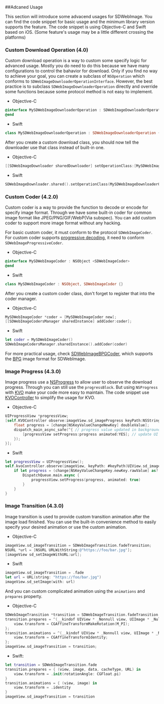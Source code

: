 ##Adcaned Usage

This section will introduce some advacend usages for SDWebImage. You can find the code snippet for basic usage and the minimum library version supports the feature. The code snippet is using Objective-C and Swift based on iOS. (Some feature's usage may be a little different crossing the platforms)

### Custom Download Operation (4.0)

Custom download operation is a way to custom some specify logic for advanced usage. Mostly you do need to do this because we have many configurations to control the bahavior for download. Only if you find no way to achieve your goal, you can create a subclass of `NSOperation` which conforms to `SDWebImageDownloaderOperationInterface`. However, the best practice is to subclass `SDWebImageDownloaderOperation` directly and override some functions because some protocol method is not easy to implement.

* Objective-C

```objective-c
@interface MySDWebImageDownloaderOperation : SDWebImageDownloaderOperation
@end
```

* Swift

```swift
class MySDWebImageDownloaderOperation : SDWebImageDownloaderOperation {}
```

After you create a custom download class, you should now tell the downloader use that class instead of built-in one.

* Objective-C

```objective-c
[[SDWebImageDownloader sharedDownloader] setOperationClass:[MySDWebImageDownloaderOperation class]];
```

* Swift

```swift
SDWebImageDownloader.shared().setOperationClass(MySDWebImageDownloaderOperation.self)
```

### Custom Coder (4.2.0)

Custom coder is a way to provide the function to decode or encode for specify image format. Through we have some built-in coder for common image format like JPEG/PNG/GIF/WebP(Via subspec). You can add custom coder to support more image format without any hacking.

For basic custom coder, it must conform to the protocol `SDWebImageCoder`. For custom coder supports [progressive decoding](https://en.wikipedia.org/wiki/Incremental_encoding), it need to conform `SDWebImageProgressiveCoder`.

* Objective-C

```objective-c
@interface MySDWebImageCoder : NSObject <SDWebImageCoder>
@end
```

* Swift

```swift
class MySDWebImageCoder : NSObject, SDWebImageCoder {}
```

After you create a custom coder class, don't forget to register that into the coder manager.

* Objective-C

```objective-c
MySDWebImageCoder *coder = [MySDWebImageCoder new];
[[SDWebImageCodersManager sharedInstance] addCoder:coder];
```

* Swift

```swift
let coder = MySDWebImageCoder()
SDWebImageCodersManager.sharedInstance().addCoder(coder)
```

For more practical usage, check [SDWebImageBPGCoder](https://github.com/SDWebImage/SDWebImageBPGCoder), which supports the [BPG](https://bellard.org/bpg/) image format for SDWebImage.


### Image Progress (4.3.0)

Image progress use a [NSProgress](https://developer.apple.com/documentation/foundation/progress) to allow user to observe the download progress. Through you can still use the `progressBlock`. But using `NSProgress` with [KVO](https://developer.apple.com/library/content/documentation/Cocoa/Conceptual/KeyValueObserving/KeyValueObserving.html) make your code more easy to maintain. The code snippet use [KVOController](https://github.com/facebook/KVOController) to simplify the usage for KVO.

* Objective-C

```objective-c
UIProgressView *progressView;
[self.KVOController observe:imageView.sd_imageProgress keyPath:NSStringFromSelector(@selector(fractionCompleted)) options:NSKeyValueObservingOptionNew block:^(id  _Nullable observer, id  _Nonnull object, NSDictionary<NSString *,id> * _Nonnull change) {
    float progress = [change[NSKeyValueChangeNewKey] doubleValue];
    dispatch_main_async_safe(^{ // progress value updated in background queue
        [progressView setProgress:progress animated:YES]; // update UI
    });
}];
```

* Swift

```swift
let progressView = UIProgressView();
self.kvoController.observe(imageView, keyPath: #keyPath(UIView.sd_imageProgress), options: [.new]) { (observer, object, change) in
    if let progress = (change[NSKeyValueChangeKey.newKey.rawValue] as? NSNumber)?.floatValue {
        DispatchQueue.main.async {
            progressView.setProgress(progress, animated: true)
        }
    }
}
```

### Image Transition (4.3.0)

Image transition is used to provide custom transition animation after the image load finished. You can use the built-in convenience method to easily specify your desired animation or use the custom animation.

* Objective-C

```objective-c
imageView.sd_imageTransition = SDWebImageTransition.fadeTransition;
NSURL *url = [NSURL URLWithString:@"https://foo/bar.jpg"];
[imageView sd_setImageWithURL:url];
```

* Swift

```swift
imageView.sd_imageTransition = .fade
let url = URL(string: "https://foo/bar.jpg")
imageView.sd_setImage(with: url)
```

And you can custom complicated animation using the `animations` and `prepares` property.

* Objective-C

```objective-c
SDWebImageTransition *transition = SDWebImageTransition.fadeTransition;
transition.prepares = ^(__kindof UIView * _Nonnull view, UIImage * _Nullable image, NSData * _Nullable imageData, SDImageCacheType cacheType, NSURL * _Nullable imageURL) {
    view.transform = CGAffineTransformMakeRotation(M_PI);
};
transition.animations = ^(__kindof UIView * _Nonnull view, UIImage * _Nullable image) {
    view.transform = CGAffineTransformIdentity;
};
imageView.sd_imageTransition = transition;
```

* Swift:

```swift
let transition = SDWebImageTransition.fade
transition.prepares = { (view, image, data, cacheType, URL) in
    view.transform = .init(rotationAngle: CGFloat.pi)
}
transition.animations = { (view, image) in
    view.transform = .identity
}
imageView.sd_imageTransition = transition
```